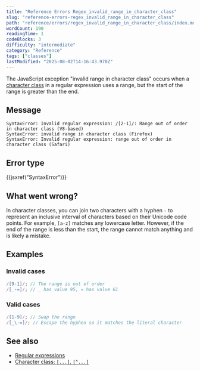 ```yaml
---
title: "Reference Errors Regex_invalid_range_in_character_class"
slug: "reference-errors-regex_invalid_range_in_character_class"
path: "reference/errors/regex_invalid_range_in_character_class/index.md"
wordCount: 190
readingTime: 1
codeBlocks: 3
difficulty: "intermediate"
category: "Reference"
tags: ["classes"]
lastModified: "2025-08-02T14:16:43.970Z"
---
```



The JavaScript exception "invalid range in character class" occurs when a [character class](/en-US/docs/Web/JavaScript/Reference/Regular_expressions/Character_class) in a regular expression uses a range, but the start of the range is greater than the end.

## Message

```plain
SyntaxError: Invalid regular expression: /[2-1]/: Range out of order in character class (V8-based)
SyntaxError: invalid range in character class (Firefox)
SyntaxError: Invalid regular expression: range out of order in character class (Safari)
```

## Error type

{{jsxref("SyntaxError")}}

## What went wrong?

In character classes, you can join two characters with a hyphen `-` to represent an inclusive interval of characters based on their Unicode code points. For example, `[a-z]` matches any lowercase letter. However, if the end of the range is less than the start, the range cannot match anything and is likely a mistake.

## Examples

### Invalid cases

```js example-bad
/[9-1]/; // The range is out of order
/[_-=]/; // _ has value 95, = has value 61
```

### Valid cases

```js example-good
/[1-9]/; // Swap the range
/[_\-=]/; // Escape the hyphen so it matches the literal character
```

## See also

- [Regular expressions](/en-US/docs/Web/JavaScript/Reference/Regular_expressions)
- [Character class: `[...]`, `[^...]`](/en-US/docs/Web/JavaScript/Reference/Regular_expressions/Character_class)
